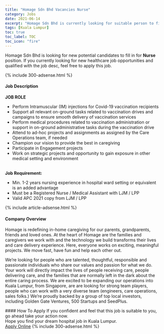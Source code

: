 ```yaml
---
title: "Homage Sdn Bhd Vacancies Nurse" 
category: Jobs 
date: 2021-06-14 
excerpt: "Homage Sdn Bhd is currently looking for suitable person to fill in the Nurse which positioned at Kuala Lumpur" 
tags: [Kuala Lumpur] 
toc: true 
toc_label: TOC 
toc_icon: "fire" 
--- 
```


<p>Homage Sdn Bhd is looking for new potential candidates to fill in for <b>Nurse</b> position. If you currently looking for new healthcare job opportunities and qualified with the job desc, feel free to apply this job.
</p>{% include 300-adsense.html %} 
<div><div><h4>Job Description</h4></div><div><div><span><div><div><strong>JOB ROLE</strong><br><ul><li>Perform Intramuscular (IM) injections for Covid-19 vaccination recipients</li><li>Support all relevant on-ground tasks related to vaccination drives and campaigns to ensure smooth delivery of vaccination services</li><li>Perform medical procedures related to vaccination administration or support in on-ground administrative tasks during the vaccination drive</li><li>Attend to ad-hoc projects and assignments as assigned by the Care Operations team, if needed</li><li>Champion our vision to provide the best in caregiving</li><li>Participate in Engagement projects</li><li>Work on strategic projects and opportunity to gain exposure in other medical setting and environment</li></ul><br><strong>Job Requirement:&#160;</strong><ul><li>Min. 1-2 years nursing experience in hospital ward setting or equivalent is an added advantage</li><li>Must be a Registered Nurse / Medical Assistant with LJM / LPP</li><li>Valid APC 2021 copy from LJM / LPP</li></ul></div></div></span></div></div></div> 
{% include article-adsense.html %} 
<div><div><h4>Company Overview</h4></div><div><div><span><div><p>Homage is redefining in-home caregiving for our parents, grandparents, friends and loved ones. At the heart of Homage are the families and caregivers we work with and the technology we build transforms their lives and care delivery experience. Here, everyone works on exciting, meaningful projects. We move fast, have fun and help each other out.</p><p>We&#8217;re looking for people who are talented, thoughtful, responsible and passionate individuals who share our values and passion for what we do. Your work will directly impact the lives of people receiving care, people delivering care, and the families that are normally left in the dark about the entire caring process. We are excited to be expanding our operations into Kuala Lumpur, from Singapore, are are looking for strong team players, people who can work with a very diverse team (engineers, care operations, sales folks.) We&#8217;re proudly backed by a group of top local investors, including Golden Gate Ventures, 500 Startups and SeedPlus.&#160;</p></div></span></div></div></div> 
#### How To Apply 
If you confident and feel that this job is suitable to you, go ahead take your action now. <br/> 
Hope you find your dream hospital job in Kuala Lumpur. <br/> 
<a href="https://www.jobstreet.com.my/en/job/nurse-4583557?jobId=jobstreet-my-job-4583557" class="btn btn--warning" target="_blank" rel="nofollow noopenner">Apply Online</a> 
{% include 300-adsense.html %} 